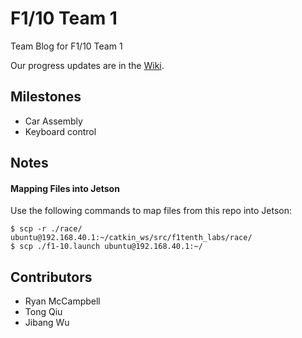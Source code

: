 # F1/10 Team 1

Team Blog for F1/10 Team 1

Our progress updates are in the [Wiki](https://github.com/Charleo85/f1tenth/wiki).

## Milestones

- Car Assembly
- Keyboard control

## Notes

#### Mapping Files into Jetson

Use the following commands to map files from this repo into Jetson:
```shell
$ scp -r ./race/ ubuntu@192.168.40.1:~/catkin_ws/src/f1tenth_labs/race/
$ scp ./f1-10.launch ubuntu@192.168.40.1:~/
```

## Contributors

- Ryan McCampbell
- Tong Qiu
- Jibang Wu
